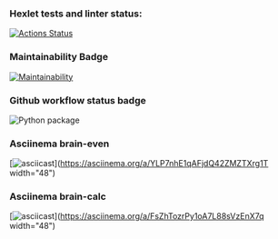 ### Hexlet tests and linter status:
[![Actions Status](https://github.com/Ulanof-code/python-project-lvl1/workflows/hexlet-check/badge.svg)](https://github.com/Ulanof-code/python-project-lvl1/actions)

### Maintainability Badge
[![Maintainability](https://api.codeclimate.com/v1/badges/a99a88d28ad37a79dbf6/maintainability)](https://codeclimate.com/github/codeclimate/codeclimate/maintainability)

### Github workflow status badge
![Python package](https://github.com/Ulanof-code/python-project-lvl1/workflows/Python%20package/badge.svg)

### Asciinema brain-even
[![asciicast](https://asciinema.org/a/YLP7nhE1qAFjdQ42ZMZTXrg1T.svg)](https://asciinema.org/a/YLP7nhE1qAFjdQ42ZMZTXrg1T width="48")

### Asciinema brain-calc
[![asciicast](https://asciinema.org/a/FsZhTozrPy1oA7L88sVzEnX7q.svg)](https://asciinema.org/a/FsZhTozrPy1oA7L88sVzEnX7q width="48")
